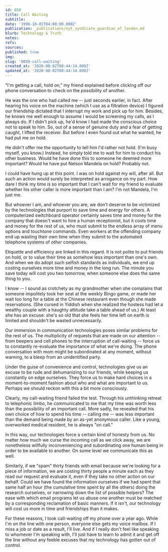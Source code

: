 ```yaml
---
id: 858
title: Call Waiting
subtitle: 
date: '1998-10-01T04:00:00.000Z'
publication: _publications/nyt_syndicate_guardian_of_london.md
blurb: Technology & Truth
notes: 
refs: 
sources: 
published: true
img: 
slug: '0858-call-waiting'
created_at: '2020-08-02T00:44:14.000Z'
updated_at: '2020-08-02T00:44:14.000Z'
---
```

"I'm getting a call, hold on," my friend explained before clicking off our phone conversation to check on the possibility of another.

He was the one who had called me -- just seconds earlier, in fact. After hearing his voice on the machine (which I use as a filtration device) I figured our friendship dictated that I interrupt my work and pick up for him. Besides, he knows me well enough to assume I would be screening my calls, as I always do. If I didn't pick up, he'd know I had made the conscious choice not to speak to him. So, out of a sense of genuine duty and a fear of getting caught, I lifted the receiver. But before I even found out what he wanted, he had put me on hold.

He didn't offer me the opportunity to tell him I'd rather not hold. (I'm busy myself, you know.) Instead, he simply told me to wait for him to conduct his other business. Would he have done this to someone he deemed more important? Would he have put Nelson Mandela on hold? Probably not.

I could have hung up at this point. I was on hold against my will, after all. But such an action would surely be interpreted as arrogance on my part. How dare I think my time is so important that I can't wait for my friend to evaluate whether his other caller is more important than I am? I'm not Mandela, I'm just me.

But whoever I am, and whoever you are, we don't deserve to be victimized by the technologies that purport to save time and energy for others. A computerized switchboard operator certainly saves time and money for the company that doesn't want to hire a human receptionist, but it costs time and money for the rest of us, who must submit to the endless array of menu options and touchtone commands. Even workers at the offending company end up wasting their own time when they submit to the automated telephone systems of *other* companies.

Etiquette and efficiency are linked in this regard. It is not polite to put friends on hold, or to value their time as somehow less important than one's own. And when we do adopt such selfish standards as individuals, we end up costing ourselves more time and money in the long run. The minute you save today will cost you two tomorrow, when someone else does the same thing to you.

I know -- I sound as crotchety as my grandmother when she complains that someone impolitely took her seat at the weekly Bingo game, or made her wait too long for a table at the Chinese restaurant even though she made reservations. (She cursed in Yiddish when she realized the hostess had let a wealthy couple with a haughty attitude take a table ahead of us.) At least she has an excuse: she's so old that she feels her time left on earth is limited and shouldn't be wasted unnecessarily.

Our immersion in communication technologies poses similar problems for the rest of us. The multiplicity of requests that are made on our attention -- from beepers and cell phones to the interruption of call-waiting -- force us to constantly re-evaluate the importance of what we're doing. The phone conversation with mom might be subordinated at any moment, without warning, to a bleep from an unidentified party.

Under the guise of convenience and control, technologies give us an excuse to be rude and dehumanizing to our friends, while keeping us constantly on edge ourselves. They force us to make hard choices in a moment-to-moment fashion about who and what are important to us. Perhaps we should reckon with this a bit more consciously.

Clearly, my call-waiting friend failed the test. Through his unthinking retreat to telephonic limbo, he communicated to me that my time was worth less than the possibility of an important call. More sadly, he revealed that his own choice of how to spend his time -- calling me -- was less important than the demand being made by an as-yet anonymous caller. Like a young, overworked medical resident, he is always "on call."

In this way, our technologies force a certain kind of honesty from us. No matter how much we curse the incoming call as we click away, we are nonetheless willfully inconveniencing and subordinating one human being in order to be available to another. On some level we communicate this as well.

Similarly, if we "spam" thirty friends with email because we're looking for a piece of information, we are costing thirty people a minute each as they read our request and evaluate it, even if they take no other action on our behalf. Could we have found the information ourselves if we had spent that same half an hour (the cumulative time spent by all the others) doing the research ourselves, or narrowing down the list of possible helpers? The ease with which email programs let us abuse one another must be matched by a corresponding reclamation of basic manners. If it isn't, our technology will cost us more in time and friendships than it makes.

For these reasons, I took call-waiting off my phone over a year ago. While I'm on the line with one person, everyone else gets my voice mailbox. If I miss a job or date as a result, I'll live. And if I really don't feel like speaking to whomever I'm speaking with, I'll just have to learn to admit it and get off the line without any feeble excuses that my technology has gotten out of control.
